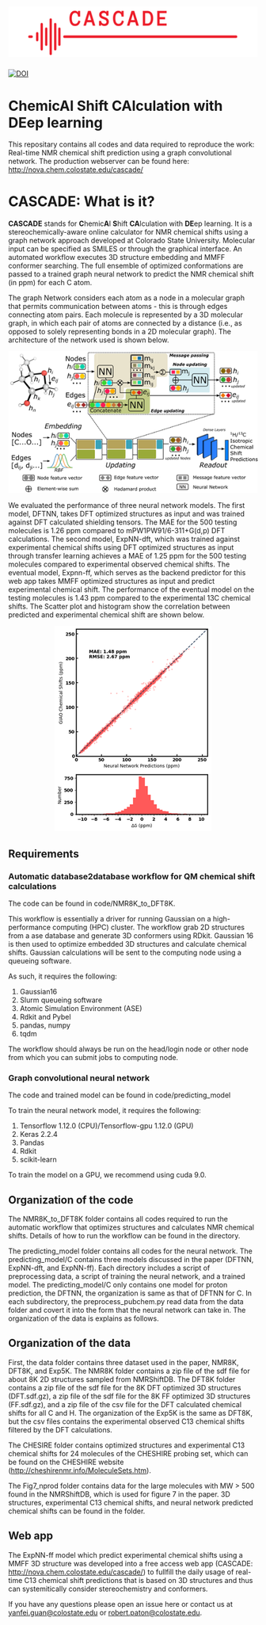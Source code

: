 ![CASCADE](cascadebanner.png)
===
[![DOI](https://zenodo.org/badge/180881021.svg)](https://zenodo.org/badge/latestdoi/180881021) 

# ChemicAl Shift CAlculation with DEep learning 

This repositary contains all codes and data required to reproduce the work: Real-time NMR chemical shift prediction using a graph convolutional network. The production webserver can be found here: http://nova.chem.colostate.edu/cascade/

# CASCADE: What is it?

**CASCADE** stands for **C**hemic**A**l **S**hift **CA**lculation with **DE**ep learning. It is a stereochemically-aware online calculator for NMR chemical shifts using a graph network approach developed at Colorado State University. Molecular input can be specified as SMILES or through the graphical interface. An automated workflow executes 3D structure embedding and MMFF conformer searching. The full ensemble of optimized conformations are passed to a trained graph neural network to predict the NMR chemical shift (in ppm) for each C atom.

The graph Network considers each atom as a node in a molecular graph that permits communication between atoms - this is through edges connecting atom pairs. Each molecule is represented by a 3D molecular graph, in which each pair of atoms are connected by a distance (i.e., as opposed to solely representing bonds in a 2D molecular graph). The architecture of the network used is shown below.

<p align="center">
  <img src="graph_network.png">
</p>
 
We evaluated the performance of three neural network models. The first model, DFTNN, takes DFT optimized structures as input and was trained against DFT calculated shielding tensors. The MAE for the 500 testing molecules is 1.26 ppm compared to  mPW1PW91/6-311+G(d,p) DFT calculations. The second model, ExpNN-dft, which was trained against experimental chemical shifts using DFT optimized structures as input through transfer learning achieves a MAE of 1.25 ppm for the 500 testing molecules compared to experimental observed chemical shifts. The eventual model, Expnn-ff, which serves as the backend predictor for this web app takes MMFF optimized structures as input and predict experimental chemical shift. The performance of the eventual model on the testing molecules is 1.43 ppm compared to the experimental 13C chemical shifts. The Scatter plot and histogram show the correlation between predicted and experimental chemical shift are shown below.

<p align="center">
  <img src="performance.png">
</p>

## Requirements
### Automatic database2database workflow for QM chemical shift calculations
The code can be found in code/NMR8K_to_DFT8K.

This workflow is essentially a driver for running Gaussian on a high-performance computing (HPC) cluster. The workflow grab 2D structures from a ase database and generate 3D conformers using RDkit. Gaussian 16 is then used to optimize embedded 3D structures and calculate chemical shifts. Gaussian calculations will be sent to the computing node using a queueing software. 

As such, it requires the following:
1. Gaussian16
2. Slurm queueing software
3. Atomic Simulation Environment (ASE)
4. Rdkit and Pybel
5. pandas, numpy
6. tqdm

The workflow should always be run on the head/login node or other node from which you can submit jobs to computing node.

### Graph convolutional neural network
The code and trained model can be found in code/predicting_model

To train the neural network model, it requires the following:
1. Tensorflow 1.12.0 (CPU)/Tensorflow-gpu 1.12.0 (GPU)
2. Keras 2.2.4
3. Pandas
4. Rdkit
5. scikit-learn

To train the model on a GPU, we recommend using cuda 9.0.

## Organization of the code
The NMR8K_to_DFT8K folder contains all codes required to run the automatic workflow that optimizes structures and calculates NMR chemical shifts. Details of how to run the workflow can be found in the directory.

The predicting_model folder contains all codes for the neural network. The predicting_model/C contains three models discussed in the paper (DFTNN, ExpNN-dft, and ExpNN-ff). Each directory includes a script of preprocessing data, a script of training the neural network, and a trained model. The predicting_model/C only contains one model for proton prediction, the DFTNN, the organization is same as that of DFTNN for C. In each subdirectory, the preprocess_pubchem.py read data from the data folder and covert it into the form that the neural network can take in. The organization of the data is explains as follows.

## Organization of the data
First, the data folder contains three dataset used in the paper, NMR8K, DFT8K, and Exp5K. The NMR8K folder contains a zip file of the sdf file for about 8K 2D structures sampled from NMRShiftDB. The DFT8K folder contains a zip file of the sdf file for the 8K DFT optimized 3D structures (DFT.sdf.gz), a zip file of the sdf file for the 8K FF optimized 3D structures (FF.sdf.gz), and a zip file of the csv file for the DFT calculated chemical shifts for all C and H. The organization of the Exp5K is the same as DFT8K, but the csv files contains the experimental observed C13 chemical shifts filtered by the DFT calculations. 

The CHESIRE folder contains optimized structures and experimental C13 chemical shifts for 24 molecules of the CHESHIRE probing set, which can be found on the CHESHIRE website (http://cheshirenmr.info/MoleculeSets.htm).

The Fig7_nprod folder contains data for the large molecules with MW > 500 found in the NMRShiftDB, which is used for figure 7 in the paper. 3D structures, experimental C13 chemical shifts, and neural network predicted chemical shifts can be found in the folder. 

## Web app
The ExpNN-ff model which predict experimental chemical shifts using a MMFF 3D structure was developed into a free access web app (CASCADE: http://nova.chem.colostate.edu/cascade/) to fullfill the daily usage of real-time C13 chemical shift predictions that is based on 3D structures and thus can systemitically consider stereochemistry and conformers. 



If you have any questions please open an issue here or contact us at yanfei.guan@colostate.edu or robert.paton@colostate.edu.
